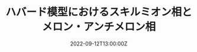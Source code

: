 ---
title: ハバード模型におけるスキルミオン相とメロン・アンチメロン相

event: 日本物理学会2022年秋季大会
event_url: 

location: 東京工業大学



# Talk start and end times.
#   End time can optionally be hidden by prefixing the line with `#`.
date: '2022-09-12T13:00:00Z'
date_end: '2022-09-15T15:00:00Z'
all_day: false


authors: [小林海翔、速水賢]
tags: [Recent]

# Is this a featured talk? (true/false)
featured: false

---